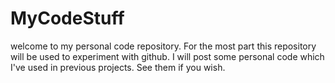 # MyCodeStuff
welcome to my personal code repository. For the most part this repository will be used to experiment with github. I will post some personal code which I've used in previous projects. See them if you wish. 
